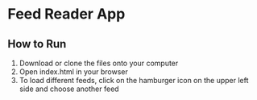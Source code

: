# Feed Reader App

## How to Run

1. Download or clone the files onto your computer
2. Open index.html in your browser
3. To load different feeds, click on the hamburger icon on the upper left side and choose another feed